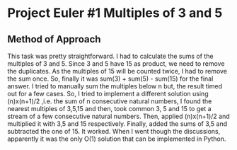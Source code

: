 # **Project Euler #1 Multiples of 3 and 5**
## **Method of Approach**
This task was pretty straightforward. I had to calculate the sums of the multiples of 3 and 5. Since 3 and 5 have 15 as product, we need to remove the duplicates. As the multiples of 15 will be counted twice, I had to remove the sum once. So, finally it was sum(3) + sum(5) - sum(15) for the final answer. I tried to manually sum the multiples below n but, the result timed out for a few cases. So, I tried to implement a different solution using (n)x(n+1)/2 ,i.e. the sum of n consecutive natural numbers, I found the nearest multiples of 3,5,15 and then, took common 3, 5 and 15 to get a stream of a few consecutive natural numbers. Then, applied (n)x(n+1)/2 and multiplied it with 3,5 and 15 respectively. Finally, added the sums of 3,5 and subtracted the one of 15. It worked. When I went though the discussions, apparently it was the only O(1) solution that can be implemented in Python.
